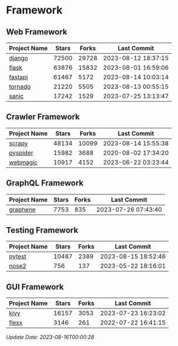 # Framework

## Web Framework
| Project Name | Stars | Forks | Last Commit |
| ------------ | ----- | ----- | ----------- |
| [django](https://github.com/django/django) | 72500 | 29728 | 2023-08-12 18:37:15 |
| [flask](https://github.com/pallets/flask) | 63876 | 15832 | 2023-08-01 16:59:06 |
| [fastapi](https://github.com/tiangolo/fastapi) | 61467 | 5172 | 2023-08-14 10:03:14 |
| [tornado](https://github.com/tornadoweb/tornado) | 21220 | 5505 | 2023-08-13 00:55:15 |
| [sanic](https://github.com/sanic-org/sanic) | 17242 | 1529 | 2023-07-25 13:13:47 |

## Crawler Framework
| Project Name | Stars | Forks | Last Commit |
| ------------ | ----- | ----- | ----------- |
| [scrapy](https://github.com/scrapy/scrapy) | 48134 | 10099 | 2023-08-14 15:55:38 |
| [pyspider](https://github.com/binux/pyspider) | 15982 | 3688 | 2020-08-02 17:34:20 |
| [webmagic](https://github.com/code4craft/webmagic) | 10917 | 4152 | 2023-06-22 03:23:44 |

## GraphQL Framework
| Project Name | Stars | Forks | Last Commit |
| ------------ | ----- | ----- | ----------- |
| [graphene](https://github.com/graphql-python/graphene) | 7753 | 835 | 2023-07-26 07:43:40 |

## Testing Framework
| Project Name | Stars | Forks | Last Commit |
| ------------ | ----- | ----- | ----------- |
| [pytest](https://github.com/pytest-dev/pytest) | 10487 | 2389 | 2023-08-15 18:52:46 |
| [nose2](https://github.com/nose-devs/nose2) | 756 | 137 | 2023-05-22 18:16:01 |

## GUI Framework
| Project Name | Stars | Forks | Last Commit |
| ------------ | ----- | ----- | ----------- |
| [kivy](https://github.com/kivy/kivy) | 16157 | 3053 | 2023-07-23 16:23:02 |
| [flexx](https://github.com/flexxui/flexx) | 3146 | 261 | 2022-07-22 16:41:15 |

*Update Date: 2023-08-16T00:00:28*
